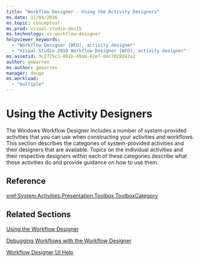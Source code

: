 ```yaml
---
title: "Workflow Designer - Using the Activity Designers"
ms.date: 11/04/2016
ms.topic: conceptual
ms.prod: visual-studio-dev15
ms.technology: vs-workflow-designer
helpviewer_keywords:
  - "Workflow Designer [WFD], activity designer"
  - "Visual Studio 2010 Workflow Designer [WFD], activity designer"
ms.assetid: 3c2725c3-091b-49ab-81e7-d4c7028d47a2
author: gewarren
ms.author: gewarren
manager: douge
ms.workload:
  - "multiple"
---
```

# Using the Activity Designers

The Windows Workflow Designer includes a number of system-provided activities that you can use when constructing your activities and workflows. This section describes the categories of system-provided activities and their designers that are available. Topics on the individual activities and their respective designers within each of these categories describe what these activities do and provide guidance on how to use them.

## Reference

<xref:System.Activities.Presentation.Toolbox.ToolboxCategory>

## Related Sections

 [Using the Workflow Designer](../workflow-designer/using-the-workflow-designer.md)

 [Debugging Workflows with the Workflow Designer](../workflow-designer/debugging-workflows-with-the-workflow-designer.md)

 [Workflow Designer UI Help](../workflow-designer/workflow-designer-ui-help.md)
